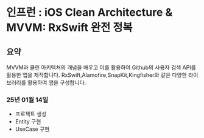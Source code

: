 # 인프런 : iOS Clean Architecture & MVVM: RxSwift 완전 정복

## 요약
MVVM과 클린 아키텍쳐의 개념을 배우고 이를 활용하여 Github의 사용자 검색 API를 활용한 앱을 제작합니다.
RxSwift,Alamofire,SnapKit,Kingfisher와 같은 다양한 라이브러리를 활용하여 앱을 구성합니다.

### 25년 01월 14일
- 프로젝트 생성
- Entity 구현
- UseCase 구현
